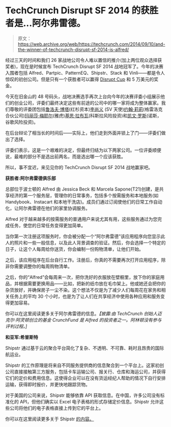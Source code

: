 # TechCrunch Disrupt SF 2014 的获胜者是...阿尔弗雷德。

> 原文：<https://web.archive.org/web/https://techcrunch.com/2014/09/10/and-the-winner-of-techcrunch-disrupt-sf-2014-is-alfred/>

经过三天的时间和我们 26 家战地公司令人难以置信的推介(加上两位观众选择获奖者)，现在是时候宣布 TechCrunch Disrupt SF 2014 战地冠军了。今年的决赛入围者包括 Alfred、Partpic、PatternEQ、Shipstr、Stack 和 Vinli——都是令人惊叹的初创公司。但是只有一个获胜者可以赢得 [Disrupt Cup](https://web.archive.org/web/20221204063945/https://beta.techcrunch.com/2010/05/23/unveiled-the-techcrunch-disrupt-cup/) 和 5 万美元的奖金。

今天在旧金山的 48 号码头，战地决赛选手再次上台向今年的决赛评委小组展示他们的创业公司，评委们最终决定这些有前途的公司中的哪一家将成为整体赢家。我们尊敬的评委团包括[鲁洛夫·博塔](https://web.archive.org/web/20221204063945/http://www.crunchbase.com/person/roelof-botha)(红杉资本)[李尚义](https://web.archive.org/web/20221204063945/http://www.crunchbase.com/person/david-lee) (SV 天使)[约翰·莉莉](https://web.archive.org/web/20221204063945/http://www.crunchbase.com/person/john-lilly)(格雷洛克合伙公司)[玛丽莎·梅耶尔](https://web.archive.org/web/20221204063945/http://www.crunchbase.com/person/marissa-mayer)(雅虎)[基思·拉布瓦](https://web.archive.org/web/20221204063945/http://www.crunchbase.com/person/keith-rabois)(科斯拉风险投资)和[凯文·罗斯](https://web.archive.org/web/20221204063945/http://www.crunchbase.com/person/kevin-rose)(诺斯，谷歌风险投资)。

在后台辩论了相当长的时间后——实际上，他们走到外面并锁上了门——评委们做出了选择。

评委们表示，这是一个艰难的决定，但最终归结为以下两家公司。一位评委顺便说，最难的部分不是选出前两名，而是选出哪一个应该获胜。

所以，事不宜迟，来见见你的 TechCrunch Disrupt SF 2014 战地赢家吧。

**获胜者:阿尔弗雷德俱乐部**

总部位于波士顿的 Alfred 由 Jessica Beck 和 Marcela Sapone(T21)创建，是共享经济的第一个服务层，管理你的日常事务，包括多个按需服务和本地服务(如 Handybook、Instacart 和本地干洗店)。成员们通过订阅使他们的日常工作自动化，让阿尔弗雷德在他们的家里协调服务。

Alfred 对于越来越多的按需服务的普通用户来说尤其有用，这些服务通过为您完成任务，使您的日常任务变得更加简单。

当你第一次注册这项服务时，你会被分配一个“阿尔弗雷德”该应用程序向您显示此人的照片和一些一般信息，以及此人背景调查的验证。然后，你会选择一个特定的日子，让这个人每周给你送货，你会编制一份购物清单，让他们开始。

之后，该应用程序在后台自行工作。注册后，你真的不需要再次打开应用程序，除非你需要调整你的每周购物清单。

之后，你的“Alfred”会每周来一次，把你洗好的衣服放在壁橱里，放下你的家庭用品，并根据需要更换用品——比如，把新的纸巾放在毛巾架上。他或她还会把你的杂货放好，并确保房子一尘不染。这个想法不仅是为了减少人们每周花在家务和相关任务上的平均 30 个小时，也是为了让人们在共享经济中使用各种应用和服务变得更加容易。

你可以在这里阅读更多关于阿尔弗雷德的信息。*【披露:由 TechCrunch 创始人迈克尔·阿灵顿创立的基金 CrunchFund 是 Alfred 的投资者之一。阿林顿没有参与评判过程。]*

**和亚军:希普斯特**

Shipstr 通过基于云的聚合平台简化了复杂、不透明、不可靠、耗时且昂贵的国际航运业。

Shipstr 的工作原理是将来自不同服务提供商的信息聚合到一个平台上。这家初创公司直接接触第三方服务，包括卡车运输公司、报关行、仓库和海运公司，并获得它们的定价和费用信息。这使得企业可以在没有货运经纪人帮助的情况下自行安排运输，获得即时报价，并更快地跟踪货物。

对于美国的公司来说，Shipstr 能够依靠 API 获取信息。在中国，许多公司没有标准化的 API，但他们确实以 Excel 电子表格的形式存储定价信息。Shipstr 允许这些公司将他们的电子表格直接上传到它的平台上。

你可以在这里阅读更多关于 Shipstr [的内容。](https://web.archive.org/web/20221204063945/https://beta.techcrunch.com/2014/09/09/shipstr/)